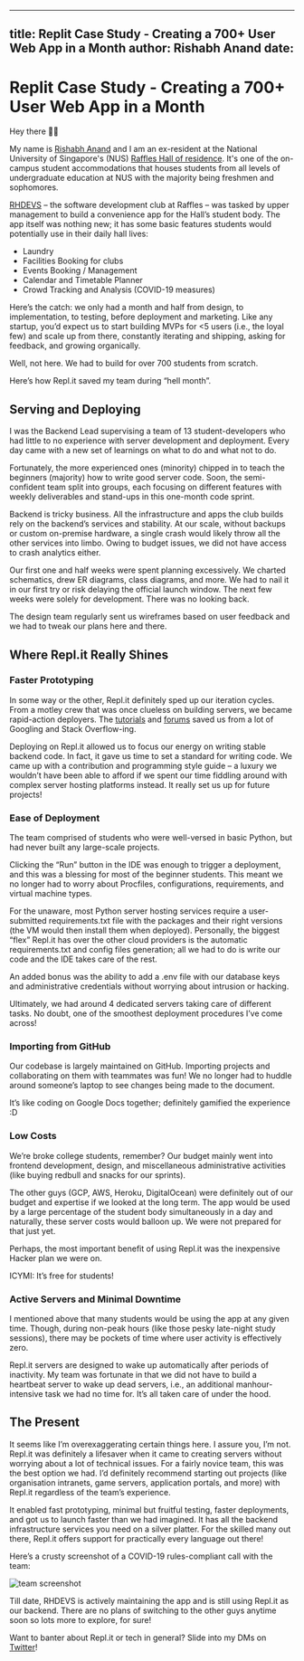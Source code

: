  ---
 title: Replit Case Study - Creating a 700+ User Web App in a Month
 author: Rishabh Anand
 date: 
 --- 

# Replit Case Study - Creating a 700+ User Web App in a Month

Hey there 👋🏻

My name is [Rishabh Anand](https://twitter.com/rishabh16_) and I am an ex-resident at the National University of Singapore's (NUS) [Raffles Hall of residence](https://nus.edu.sg/osa/raffleshall). It's one of the on-campus student accommodations that houses students from all levels of undergraduate education at NUS with the majority being freshmen and sophomores.

[RHDEVS](https://www.linkedin.com/company/rhdevs/) – the software development club at Raffles – was tasked by upper management to build a convenience app for the Hall’s student body. The app itself was nothing new; it has some basic features students would potentially use in their daily hall lives:

- Laundry
- Facilities Booking for clubs
- Events Booking / Management
- Calendar and Timetable Planner
- Crowd Tracking and Analysis (COVID-19 measures)

Here’s the catch: we only had a month and half from design, to implementation, to testing, before deployment and marketing. Like any startup, you’d expect us to start building MVPs for <5 users (i.e., the loyal few) and scale up from there, constantly iterating and shipping, asking for feedback, and growing organically.

Well, not here. We had to build for over 700 students from scratch.

Here’s how Repl.it saved my team during “hell month”.

## Serving and Deploying

I was the Backend Lead supervising a team of 13 student-developers who had little to no experience with server development and deployment. Every day came with a new set of learnings on what to do and what not to do.

Fortunately, the more experienced ones (minority) chipped in to teach the beginners (majority) how to write good server code. Soon, the semi-confident team split into groups, each focusing on different features with weekly deliverables and stand-ups in this one-month code sprint.

Backend is tricky business. All the infrastructure and apps the club builds rely on the backend’s services and stability. At our scale, without backups or custom on-premise hardware, a single crash would likely throw all the other services into limbo. Owing to budget issues, we did not have access to crash analytics either.

Our first one and half weeks were spent planning excessively. We charted schematics, drew ER diagrams, class diagrams, and more. We had to nail it in our first try or risk delaying the official launch window. The next few weeks were solely for development. There was no looking back.

The design team regularly sent us wireframes based on user feedback and we had to tweak our plans here and there.

## Where Repl.it Really Shines

### Faster Prototyping

In some way or the other, Repl.it definitely sped up our iteration cycles. From a motley crew that was once clueless on building servers, we became rapid-action deployers. The [tutorials](https://docs.replit.com/repls/http-servers) and [forums](https://replit.com/talk/all) saved us from a lot of Googling and Stack Overflow-ing.

Deploying on Repl.it allowed us to focus our energy on writing stable backend code. In fact, it gave us time to set a standard for writing code. We came up with a contribution and programming style guide – a luxury we wouldn’t have been able to afford if we spent our time fiddling around with complex server hosting platforms instead. It really set us up for future projects!

### Ease of Deployment

The team comprised of students who were well-versed in basic Python, but had never built any large-scale projects. 

Clicking the “Run” button in the IDE was enough to trigger a deployment, and this was a blessing for most of the beginner students. This meant we no longer had to worry about Procfiles, configurations, requirements, and virtual machine types.

For the unaware, most Python server hosting services require a user-submitted requirements.txt file with the packages and their right versions (the VM would then install them when deployed). Personally, the biggest “flex” Repl.it has over the other cloud providers is the automatic requirements.txt and config files generation; all we had to do is write our code and the IDE takes care of the rest.

An added bonus was the ability to add a .env file with our database keys and administrative credentials without worrying about intrusion or hacking.

Ultimately, we had around 4 dedicated servers taking care of different tasks. No doubt, one of the smoothest deployment procedures I’ve come across!

### Importing from GitHub

Our codebase is largely maintained on GitHub. Importing projects and collaborating on them with teammates was fun! We no longer had to huddle around someone’s laptop to see changes being made to the document. 

It’s like coding on Google Docs together; definitely gamified the experience :D

### Low Costs

We’re broke college students, remember? Our budget mainly went into frontend development, design, and miscellaneous administrative activities (like buying redbull and snacks for our sprints). 

The other guys (GCP, AWS, Heroku, DigitalOcean) were definitely out of our budget and expertise if we looked at the long term. The app would be used by a large percentage of the student body simultaneously in a day and naturally, these server costs would balloon up. We were not prepared for that just yet.

Perhaps, the most important benefit of using Repl.it was the inexpensive Hacker plan we were on. 

ICYMI: It’s free for students!

### Active Servers and Minimal Downtime

I mentioned above that many students would be using the app at any given time. Though, during non-peak hours (like those pesky late-night study sessions), there may be pockets of time where user activity is effectively zero.

Repl.it servers are designed to wake up automatically after periods of inactivity. My team was fortunate in that we did not have to build a heartbeat server to wake up dead servers, i.e., an additional manhour-intensive task we had no time for. It’s all taken care of under the hood.

## The Present

It seems like I’m overexaggerating certain things here. I assure you, I’m not. Repl.it was definitely a lifesaver when it came to creating servers without worrying about a lot of technical issues. For a fairly novice team, this was the best option we had. I’d definitely recommend starting out projects (like organisation intranets, game servers, application portals, and more) with Repl.it regardless of the team’s experience. 

It enabled fast prototyping, minimal but fruitful testing, faster deployments, and got us to launch faster than we had imagined. It has all the backend infrastructure services you need on a silver platter. For the skilled many out there, Repl.it offers support for practically every language out there!

Here’s a crusty screenshot of a COVID-19 rules-compliant call with the team:

![team screenshot](https://blog.repl.it/images/fast-dev.png)

Till date, RHDEVS is actively maintaining the app and is still using Repl.it as our backend. There are no plans of switching to the other guys anytime soon so lots more to explore, for sure!

Want to banter about Repl.it or tech in general? Slide into my DMs on [Twitter](https://twitter.com/rishabh16_)!